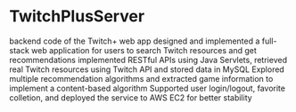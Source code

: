 # TwitchPlusServer
backend code of the Twitch+ web app
designed and implemented a full-stack web application for users to search Twitch resources and get recommendations
implemented RESTful APIs using Java Servlets, retrieved real Twitch resources using Twitch API and stored data in MySQL
Explored multiple recommendation algorithms and extracted game information to implement a content-based algorithm
Supported user login/logout, favorite colletion, and deployed the service to AWS EC2 for better stability
